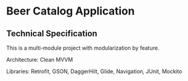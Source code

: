 # Beer Catalog Application

## Technical Specification
This is a multi-module project with modularization by feature.

Architecture: Clean MVVM

Libraries: Retrofit, GSON, DaggerHilt, Glide, Navigation, JUnit, Mockito